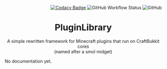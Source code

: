 <div align="right">

[![Codacy Badge](https://app.codacy.com/project/badge/Grade/fefaadfd1ee94b37b71e60fd7a257f55)](https://www.codacy.com/gh/harulol/hikari-library/dashboard?utm_source=github.com&amp;utm_medium=referral&amp;utm_content=harulol/hikari-library&amp;utm_campaign=Badge_Grade) ![GitHub Workflow Status](https://img.shields.io/github/workflow/status/harulol/hikari-library/Gradle) ![GitHub](https://img.shields.io/github/license/harulol/hikari-library)
</div>

<div align="center">

# PluginLibrary
A simple rewritten framework for Minecraft plugins that run on CraftBukkit cores<br>
(named after a smol midget)
</div>

No documentation yet.
